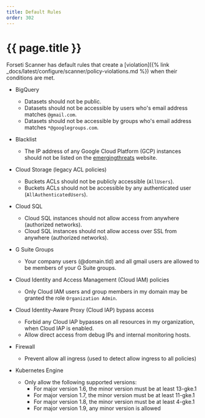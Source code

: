 ```yaml
---
title: Default Rules
order: 302
---
```


# {{ page.title }}

Forseti Scanner has default rules that create a [violation]({% link _docs/latest/configure/scanner/policy-violations.md %}) when their conditions are met.

* BigQuery
  * Datasets should not be public.
  * Datasets should not be accessible by users who's email address matches `@gmail.com`.
  * Datasets should not be accessible by groups who's email address matches `*@googlegroups.com`.

* Blacklist
  * The IP address of any Google Cloud Platform (GCP) instances should not be listed on the [emergingthreats](https://rules.emergingthreats.net/fwrules/emerging-Block-IPs.txt) website.

* Cloud Storage (legacy ACL policies)
  * Buckets ACLs should not be publicly accessible (`AllUsers`).
  * Buckets ACLs should not be accessible by any authenticated user (`AllAuthenticatedUsers`).
 
* Cloud SQL
  * Cloud SQL instances should not allow access from anywhere (authorized networks).
  * Cloud SQL instances should not allow access over SSL from anywhere (authorized networks).

* G Suite Groups
  * Your company users (@domain.tld) and all gmail users are allowed to be members of your G Suite groups.
 
* Cloud Identity and Access Management (Cloud IAM) policies
  * Only Cloud IAM users and group members in my domain may be granted the role `Organization Admin`.

* Cloud Identity-Aware Proxy (Cloud IAP) bypass access
  * Forbid any Cloud IAP bypasses on all resources in my organization, when Cloud IAP is enabled.
  * Allow direct access from debug IPs and internal monitoring hosts.

* Firewall
  * Prevent allow all ingress (used to detect allow ingress to all policies)


* Kubernetes Engine
  * Only allow the following supported versions:
    * For major version 1.6, the minor version must be at least 13-gke.1
    * For major version 1.7, the minor version must be at least 11-gke.1
    * For major version 1.8, the minor version must be at least 4-gke.1
    * For major version 1.9, any minor version is allowed
